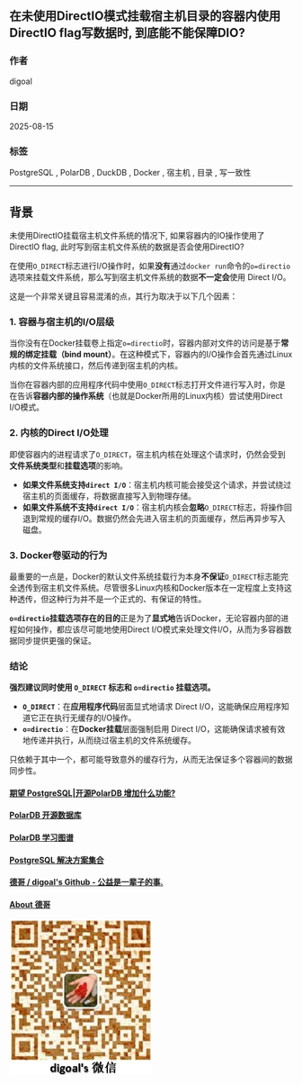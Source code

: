 ## 在未使用DirectIO模式挂载宿主机目录的容器内使用DirectIO flag写数据时, 到底能不能保障DIO?   
                                                    
### 作者                                                    
digoal                                                    
                                                    
### 日期                                                    
2025-08-15                                                    
                                                    
### 标签                                                    
PostgreSQL , PolarDB , DuckDB , Docker , 宿主机 , 目录 , 写一致性            
                                                    
----                                                    
                                                    
## 背景     
  
未使用DirectIO挂载宿主机文件系统的情况下, 如果容器内的IO操作使用了DirectIO flag, 此时写到宿主机文件系统的数据是否会使用DirectIO?   
  
在使用`O_DIRECT`标志进行I/O操作时，如果**没有**通过`docker run`命令的`o=directio`选项来挂载文件系统，那么写到宿主机文件系统的数据**不一定会**使用 Direct I/O。  
  
这是一个非常关键且容易混淆的点，其行为取决于以下几个因素：  
  
### 1. 容器与宿主机的I/O层级  
  
当你没有在Docker挂载卷上指定`o=directio`时，容器内部对文件的访问是基于**常规的绑定挂载（bind mount）**。在这种模式下，容器内的I/O操作会首先通过Linux内核的文件系统接口，然后传递到宿主机的内核。  
  
当你在容器内部的应用程序代码中使用`O_DIRECT`标志打开文件进行写入时，你是在告诉**容器内部的操作系统**（也就是Docker所用的Linux内核）尝试使用Direct I/O模式。  
  
### 2. 内核的Direct I/O处理  
  
即使容器内的进程请求了`O_DIRECT`，宿主机内核在处理这个请求时，仍然会受到**文件系统类型**和**挂载选项**的影响。  
  
* **如果文件系统支持`direct I/O`**：宿主机内核可能会接受这个请求，并尝试绕过宿主机的页面缓存，将数据直接写入到物理存储。  
* **如果文件系统不支持`direct I/O`**：宿主机内核会**忽略**`O_DIRECT`标志，将操作回退到常规的缓存I/O。数据仍然会先进入宿主机的页面缓存，然后再异步写入磁盘。  
  
### 3. Docker卷驱动的行为  
  
最重要的一点是，Docker的默认文件系统挂载行为本身**不保证**`O_DIRECT`标志能完全透传到宿主机文件系统。尽管很多Linux内核和Docker版本在一定程度上支持这种透传，但这种行为并不是一个正式的、有保证的特性。  
  
**`o=directio`挂载选项存在的目的**正是为了**显式地**告诉Docker，无论容器内部的进程如何操作，都应该尽可能地使用Direct I/O模式来处理文件I/O，从而为多容器数据同步提供更强的保证。  
  
### 结论  
  
**强烈建议同时使用 `O_DIRECT` 标志和 `o=directio` 挂载选项。**  
  
* **`O_DIRECT`**：在**应用程序代码**层面显式地请求 Direct I/O，这能确保应用程序知道它正在执行无缓存的I/O操作。  
* **`o=directio`**：在**Docker挂载**层面强制启用 Direct I/O，这能确保请求被有效地传递并执行，从而绕过宿主机的文件系统缓存。  
  
只依赖于其中一个，都可能导致意外的缓存行为，从而无法保证多个容器间的数据同步性。       
        
#### [期望 PostgreSQL|开源PolarDB 增加什么功能?](https://github.com/digoal/blog/issues/76 "269ac3d1c492e938c0191101c7238216")
  
  
#### [PolarDB 开源数据库](https://openpolardb.com/home "57258f76c37864c6e6d23383d05714ea")
  
  
#### [PolarDB 学习图谱](https://www.aliyun.com/database/openpolardb/activity "8642f60e04ed0c814bf9cb9677976bd4")
  
  
#### [PostgreSQL 解决方案集合](../201706/20170601_02.md "40cff096e9ed7122c512b35d8561d9c8")
  
  
#### [德哥 / digoal's Github - 公益是一辈子的事.](https://github.com/digoal/blog/blob/master/README.md "22709685feb7cab07d30f30387f0a9ae")
  
  
#### [About 德哥](https://github.com/digoal/blog/blob/master/me/readme.md "a37735981e7704886ffd590565582dd0")
  
  
![digoal's wechat](../pic/digoal_weixin.jpg "f7ad92eeba24523fd47a6e1a0e691b59")
  
